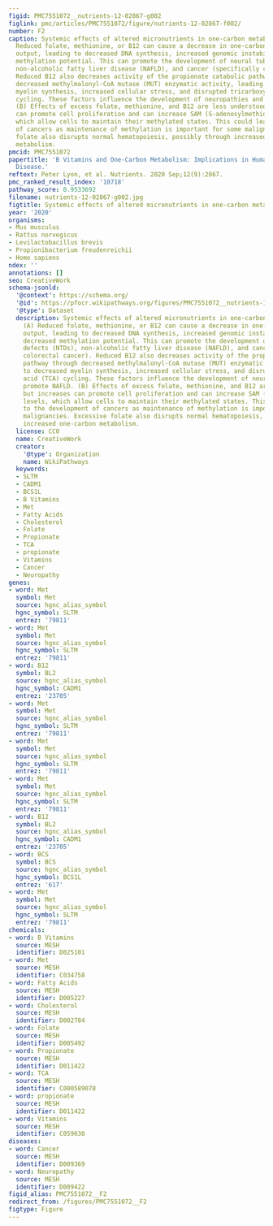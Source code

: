 ```yaml
---
figid: PMC7551072__nutrients-12-02867-g002
figlink: pmc/articles/PMC7551072/figure/nutrients-12-02867-f002/
number: F2
caption: Systemic effects of altered micronutrients in one-carbon metabolism. (A)
  Reduced folate, methionine, or B12 can cause a decrease in one-carbon metabolism
  output, leading to decreased DNA synthesis, increased genomic instability, and decreased
  methylation potential. This can promote the development of neural tube defects (NTDs),
  non-alcoholic fatty liver disease (NAFLD), and cancer (specifically colorectal cancer).
  Reduced B12 also decreases activity of the propionate catabolic pathway through
  decreased methylmalonyl-CoA mutase (MUT) enzymatic activity, leading to decreased
  myelin synthesis, increased cellular stress, and disrupted tricarboxylic acid (TCA)
  cycling. These factors influence the development of neuropathies and promote NAFLD.
  (B) Effects of excess folate, methionine, and B12 are less understood, but increases
  can promote cell proliferation and can increase SAM (S-adenosylmethionine) levels,
  which allow cells to maintain their methylated states. This could lead to the development
  of cancers as maintenance of methylation is important for some malignancies. Excessive
  folate also disrupts normal hematopoiesis, possibly through increased one-carbon
  metabolism.
pmcid: PMC7551072
papertitle: 'B Vitamins and One-Carbon Metabolism: Implications in Human Health and
  Disease.'
reftext: Peter Lyon, et al. Nutrients. 2020 Sep;12(9):2867.
pmc_ranked_result_index: '10718'
pathway_score: 0.9533692
filename: nutrients-12-02867-g002.jpg
figtitle: Systemic effects of altered micronutrients in one-carbon metabolism
year: '2020'
organisms:
- Mus musculus
- Rattus norvegicus
- Levilactobacillus brevis
- Propionibacterium freudenreichii
- Homo sapiens
ndex: ''
annotations: []
seo: CreativeWork
schema-jsonld:
  '@context': https://schema.org/
  '@id': https://pfocr.wikipathways.org/figures/PMC7551072__nutrients-12-02867-g002.html
  '@type': Dataset
  description: Systemic effects of altered micronutrients in one-carbon metabolism.
    (A) Reduced folate, methionine, or B12 can cause a decrease in one-carbon metabolism
    output, leading to decreased DNA synthesis, increased genomic instability, and
    decreased methylation potential. This can promote the development of neural tube
    defects (NTDs), non-alcoholic fatty liver disease (NAFLD), and cancer (specifically
    colorectal cancer). Reduced B12 also decreases activity of the propionate catabolic
    pathway through decreased methylmalonyl-CoA mutase (MUT) enzymatic activity, leading
    to decreased myelin synthesis, increased cellular stress, and disrupted tricarboxylic
    acid (TCA) cycling. These factors influence the development of neuropathies and
    promote NAFLD. (B) Effects of excess folate, methionine, and B12 are less understood,
    but increases can promote cell proliferation and can increase SAM (S-adenosylmethionine)
    levels, which allow cells to maintain their methylated states. This could lead
    to the development of cancers as maintenance of methylation is important for some
    malignancies. Excessive folate also disrupts normal hematopoiesis, possibly through
    increased one-carbon metabolism.
  license: CC0
  name: CreativeWork
  creator:
    '@type': Organization
    name: WikiPathways
  keywords:
  - SLTM
  - CADM1
  - BCS1L
  - B Vitamins
  - Met
  - Fatty Acids
  - Cholesterol
  - Folate
  - Propionate
  - TCA
  - propionate
  - Vitamins
  - Cancer
  - Neuropathy
genes:
- word: Met
  symbol: Met
  source: hgnc_alias_symbol
  hgnc_symbol: SLTM
  entrez: '79811'
- word: Met
  symbol: Met
  source: hgnc_alias_symbol
  hgnc_symbol: SLTM
  entrez: '79811'
- word: B12
  symbol: BL2
  source: hgnc_alias_symbol
  hgnc_symbol: CADM1
  entrez: '23705'
- word: Met
  symbol: Met
  source: hgnc_alias_symbol
  hgnc_symbol: SLTM
  entrez: '79811'
- word: Met
  symbol: Met
  source: hgnc_alias_symbol
  hgnc_symbol: SLTM
  entrez: '79811'
- word: Met
  symbol: Met
  source: hgnc_alias_symbol
  hgnc_symbol: SLTM
  entrez: '79811'
- word: B12
  symbol: BL2
  source: hgnc_alias_symbol
  hgnc_symbol: CADM1
  entrez: '23705'
- word: ВСS
  symbol: BCS
  source: hgnc_alias_symbol
  hgnc_symbol: BCS1L
  entrez: '617'
- word: Met
  symbol: Met
  source: hgnc_alias_symbol
  hgnc_symbol: SLTM
  entrez: '79811'
chemicals:
- word: B Vitamins
  source: MESH
  identifier: D025101
- word: Met
  source: MESH
  identifier: C034758
- word: Fatty Acids
  source: MESH
  identifier: D005227
- word: Cholesterol
  source: MESH
  identifier: D002784
- word: Folate
  source: MESH
  identifier: D005492
- word: Propionate
  source: MESH
  identifier: D011422
- word: TCA
  source: MESH
  identifier: C000589078
- word: propionate
  source: MESH
  identifier: D011422
- word: Vitamins
  source: MESH
  identifier: C059630
diseases:
- word: Cancer
  source: MESH
  identifier: D009369
- word: Neuropathy
  source: MESH
  identifier: D009422
figid_alias: PMC7551072__F2
redirect_from: /figures/PMC7551072__F2
figtype: Figure
---
```

